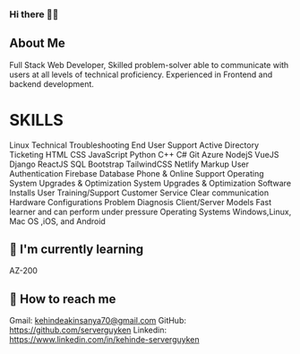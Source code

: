 ### Hi there 👋🏾
## About Me

Full Stack Web Developer, Skilled problem-solver able to communicate with users at all levels of technical proficiency. Experienced in Frontend and backend development.

# SKILLS
Linux
Technical Troubleshooting End User Support
Active Directory
Ticketing
HTML
CSS
JavaScript
Python
C++
C#
Git
Azure
NodejS
VueJS
Django
ReactJS
SQL
Bootstrap
TailwindCSS
Netlify
Markup
User Authentication
Firebase
Database
Phone & Online Support
Operating System Upgrades & Optimization
System Upgrades & Optimization
Software Installs
User Training/Support
Customer Service
Clear communication
Hardware Configurations
Problem Diagnosis
Client/Server Models
Fast learner and can perform under pressure
Operating Systems
Windows,Linux, Mac OS ,iOS, and Android

## 📖 I'm currently learning 
AZ-200

## 📮 How to reach me
Gmail: kehindeakinsanya70@gmail.com
GitHub: https://github.com/serverguyken
Linkedin: https://www.linkedin.com/in/kehinde-serverguyken
